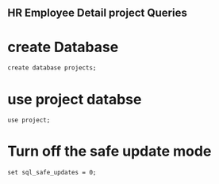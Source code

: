 ## HR Employee Detail project Queries

# create Database

```create database projects;```

# use project databse

```use project;```


# Turn off the safe update mode

```set sql_safe_updates = 0;```
